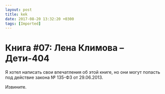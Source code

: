```yaml
---
layout: post
title: kek
date: 2017-08-20 13:32:20 +0300
tags: [Imported]
---
```

# Книга #07: Лена Климова – Дети-404

Я хотел написать свои впечатления об этой книге, но они могут попасть под действие закона № 135-ФЗ от 29.06.2013\. 

Извините.
